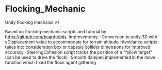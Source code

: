 # Flocking_Mechanic
Unity flocking mechanic v1

Based on flocking mechanic scripts and tutorial by https://github.com/boardtobits.
Improvements: 
  -Conversion to unity 3D with yDisplacement value to accommodate for terrain altitude
  -Avoidance scripts takes into consideration box or capsule collider dimensions for improved accuracy
  -SteeringCohesion script tracks the position of a "follow target" (can be used to drive the flock)
  -Smooth dampen implemented in the move function which fixed the flock agent glittering 


